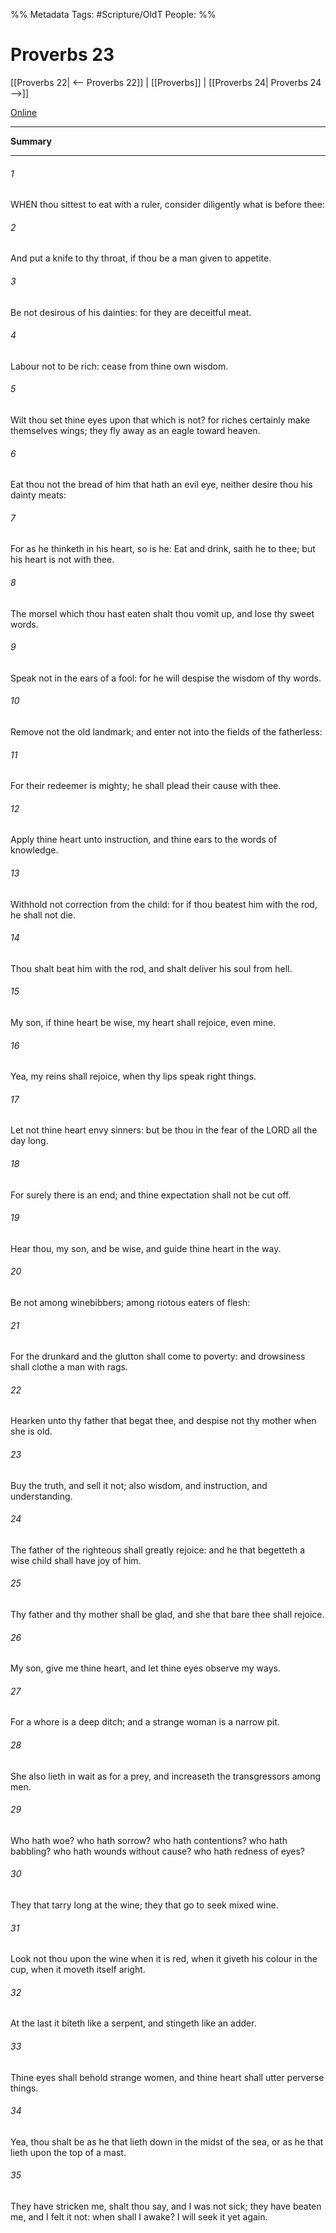 

%% Metadata
Tags: #Scripture/OldT
People: 
%%
# Proverbs 23
[[Proverbs 22| <-- Proverbs 22]] | [[Proverbs]] | [[Proverbs 24| Proverbs 24 -->]]

[Online](https://churchofjesuschrist.org/study/scriptures/ot/prov/23?lang=eng)

---
__Summary__



---

###### 1
WHEN thou sittest to eat with a ruler, consider diligently what is before thee:
###### 2
And put a knife to thy throat, if thou be a man given to appetite.
###### 3
Be not desirous of his dainties: for they are deceitful meat.
###### 4
Labour not to be rich: cease from thine own wisdom.
###### 5
Wilt thou set thine eyes upon that which is not?  for riches certainly make themselves wings; they fly away as an eagle toward heaven.
###### 6
Eat thou not the bread of him that hath an evil eye, neither desire thou his dainty meats:
###### 7
For as he thinketh in his heart, so is he: Eat and drink, saith he to thee; but his heart is not with thee.
###### 8
The morsel which thou hast eaten shalt thou vomit up, and lose thy sweet words.
###### 9
Speak not in the ears of a fool: for he will despise the wisdom of thy words.
###### 10
Remove not the old landmark; and enter not into the fields of the fatherless:
###### 11
For their redeemer is mighty; he shall plead their cause with thee.
###### 12
Apply thine heart unto instruction, and thine ears to the words of knowledge.
###### 13
Withhold not correction from the child: for if thou beatest him with the rod, he shall not die.
###### 14
Thou shalt beat him with the rod, and shalt deliver his soul from hell.
###### 15
My son, if thine heart be wise, my heart shall rejoice, even mine.
###### 16
Yea, my reins shall rejoice, when thy lips speak right things.
###### 17
Let not thine heart envy sinners: but be thou in the fear of the LORD all the day long.
###### 18
For surely there is an end; and thine expectation shall not be cut off.
###### 19
Hear thou, my son, and be wise, and guide thine heart in the way.
###### 20
Be not among winebibbers; among riotous eaters of flesh:
###### 21
For the drunkard and the glutton shall come to poverty: and drowsiness shall clothe a man with rags.
###### 22
Hearken unto thy father that begat thee, and despise not thy mother when she is old.
###### 23
Buy the truth, and sell it not; also wisdom, and instruction, and understanding.
###### 24
The father of the righteous shall greatly rejoice: and he that begetteth a wise child shall have joy of him.
###### 25
Thy father and thy mother shall be glad, and she that bare thee shall rejoice.
###### 26
My son, give me thine heart, and let thine eyes observe my ways.
###### 27
For a whore is a deep ditch; and a strange woman is a narrow pit.
###### 28
She also lieth in wait as for a prey, and increaseth the transgressors among men.
###### 29
Who hath woe?  who hath sorrow?  who hath contentions?  who hath babbling?  who hath wounds without cause?  who hath redness of eyes?
###### 30
They that tarry long at the wine; they that go to seek mixed wine.
###### 31
Look not thou upon the wine when it is red, when it giveth his colour in the cup, when it moveth itself aright.
###### 32
At the last it biteth like a serpent, and stingeth like an adder.
###### 33
Thine eyes shall behold strange women, and thine heart shall utter perverse things.
###### 34
Yea, thou shalt be as he that lieth down in the midst of the sea, or as he that lieth upon the top of a mast.
###### 35
They have stricken me, shalt thou say, and I was not sick; they have beaten me, and I felt it not: when shall I awake?  I will seek it yet again.



